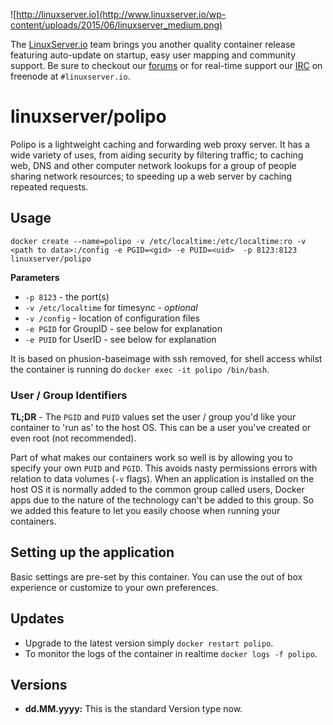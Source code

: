 ![http://linuxserver.io](http://www.linuxserver.io/wp-content/uploads/2015/06/linuxserver_medium.png)

The [LinuxServer.io](https://www.linuxserver.io/) team brings you another quality container release featuring auto-update on startup, easy user mapping and community support. Be sure to checkout our [forums](https://forum.linuxserver.io/index.php) or for real-time support our [IRC](https://www.linuxserver.io/index.php/irc/) on freenode at `#linuxserver.io`.

# linuxserver/polipo

Polipo is a lightweight caching and forwarding web proxy server. It has a wide variety of uses, from aiding security by filtering traffic; to caching web, DNS and other computer network lookups for a group of people sharing network resources; to speeding up a web server by caching repeated requests.

## Usage

```
docker create --name=polipo -v /etc/localtime:/etc/localtime:ro -v <path to data>:/config -e PGID=<gid> -e PUID=<uid>  -p 8123:8123 linuxserver/polipo
```

**Parameters**

* `-p 8123` - the port(s)
* `-v /etc/localtime` for timesync - *optional*
* `-v /config` - location of configuration files
* `-e PGID` for GroupID - see below for explanation
* `-e PUID` for UserID - see below for explanation

It is based on phusion-baseimage with ssh removed, for shell access whilst the container is running do `docker exec -it polipo /bin/bash`.

### User / Group Identifiers

**TL;DR** - The `PGID` and `PUID` values set the user / group you'd like your container to 'run as' to the host OS. This can be a user you've created or even root (not recommended).

Part of what makes our containers work so well is by allowing you to specify your own `PUID` and `PGID`. This avoids nasty permissions errors with relation to data volumes (`-v` flags). When an application is installed on the host OS it is normally added to the common group called users, Docker apps due to the nature of the technology can't be added to this group. So we added this feature to let you easily choose when running your containers.

## Setting up the application 

Basic settings are pre-set by this container.  You can use the out of box experience or customize to your own preferences.


## Updates

* Upgrade to the latest version simply `docker restart polipo`.
* To monitor the logs of the container in realtime `docker logs -f polipo`.



## Versions

+ **dd.MM.yyyy:** This is the standard Version type now. 
